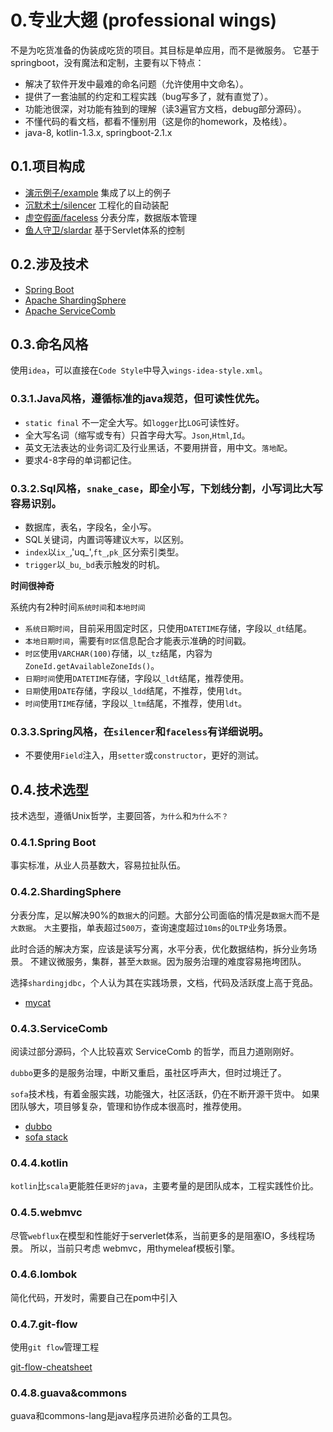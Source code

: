 # 0.专业大翅 (professional wings)

不是为吃货准备的伪装成吃货的项目。其目标是单应用，而不是微服务。
它基于springboot，没有魔法和定制，主要有以下特点：

 * 解决了软件开发中最难的命名问题（允许使用中文命名）。
 * 提供了一套油腻的约定和工程实践（bug写多了，就有直觉了）。
 * 功能池很深，对功能有独到的理解（读3遍官方文档，debug部分源码）。
 * 不懂代码的看文档，都看不懂别用（这是你的homework，及格线）。
 * java-8, kotlin-1.3.x, springboot-2.1.x


## 0.1.项目构成

 * [演示例子/example](wings-example/readme.md) 集成了以上的例子
 * [沉默术士/silencer](wings-silencer/readme.md) 工程化的自动装配
 * [虚空假面/faceless](wings-faceless/readme.md) 分表分库，数据版本管理
 * [鱼人守卫/slardar](wings-slardar/readme.md) 基于Servlet体系的控制
 
 
## 0.2.涉及技术

 * [Spring Boot](https://docs.spring.io/spring-boot/docs/current/reference/htmlsingle/)
 * [Apache ShardingSphere](https://shardingsphere.apache.org/index_zh.html)
 * [Apache ServiceComb](http://servicecomb.apache.org/cn/)

## 0.3.命名风格

使用`idea`，可以直接在`Code Style`中导入`wings-idea-style.xml`。

### 0.3.1.Java风格，遵循标准的java规范，但**可读性优先**。

 * `static final` 不一定全大写。如`logger`比`LOG`可读性好。
 * 全大写名词（缩写或专有）只首字母大写。`Json`,`Html`,`Id`。
 * 英文无法表达的业务词汇及行业黑话，不要用拼音，用中文。`落地配`。
 * 要求4-8字母的单词都记住。
 
### 0.3.2.Sql风格，`snake_case`，即全小写，下划线分割，小写词比大写容易识别。

 * 数据库，表名，字段名，全小写。
 * SQL关键词，内置词等建议`大写`，以区别。
 * `index`以`ix_`,'uq_',`ft_`,`pk_`区分索引类型。
 * `trigger`以`_bu`,`_bd`表示触发的时机。
 
 **时间很神奇**
 
系统内有2种时间`系统时间`和`本地时间`

 * `系统日期时间`，目前采用固定时区，只使用`DATETIME`存储，字段以`_dt`结尾。
 * `本地日期时间`，需要有`时区`信息配合才能表示准确的时间戳。
 * `时区`使用`VARCHAR(100)`存储，以`_tz`结尾，内容为`ZoneId.getAvailableZoneIds()`。
 * `日期时间`使用`DATETIME`存储，字段以`_ldt`结尾，推荐使用。
 * `日期`使用`DATE`存储，字段以`_ldd`结尾，不推荐，使用`ldt`。
 * `时间`使用`TIME`存储，字段以`_ltm`结尾，不推荐，使用`ldt`。

### 0.3.3.Spring风格，在`silencer`和`faceless`有详细说明。
 * 不要使用`Field`注入，用`setter`或`constructor`，更好的测试。


## 0.4.技术选型

技术选型，遵循Unix哲学，主要回答，`为什么`和`为什么不？`

### 0.4.1.Spring Boot

事实标准，从业人员基数大，容易拉扯队伍。

### 0.4.2.ShardingSphere

分表分库，足以解决90%的`数据大`的问题。大部分公司面临的情况是`数据大`而不是`大数据`。
`大`主要指，单表超过`500万`，查询速度超过`10ms`的`OLTP`业务场景。

此时合适的解决方案，应该是读写分离，水平分表，优化数据结构，拆分业务场景。
不建议微服务，集群，甚至`大数据`。因为服务治理的难度容易拖垮团队。

选择`shardingjdbc`，个人认为其在实践场景，文档，代码及活跃度上高于竞品。

 * [mycat](http://www.mycat.io/)

### 0.4.3.ServiceComb

阅读过部分源码，个人比较喜欢 ServiceComb 的哲学，而且力道刚刚好。

`dubbo`更多的是服务治理，中断又重启，虽社区呼声大，但时过境迁了。

`sofa`技术栈，有着金服实践，功能强大，社区活跃，仍在不断开源干货中。
如果团队够大，项目够复杂，管理和协作成本很高时，推荐使用。

 * [dubbo](http://dubbo.apache.org)
 * [sofa stack](https://www.sofastack.tech/)
 
### 0.4.4.kotlin

`kotlin`比`scala`更能胜任`更好的java`，主要考量的是团队成本，工程实践性价比。

### 0.4.5.webmvc

尽管`webflux`在模型和性能好于serverlet体系，当前更多的是阻塞IO，多线程场景。
所以，当前只考虑 webmvc，用thymeleaf模板引擎。

### 0.4.6.lombok

简化代码，开发时，需要自己在pom中引入

### 0.4.7.git-flow

使用`git flow`管理工程

[git-flow-cheatsheet](http://danielkummer.github.io/git-flow-cheatsheet/)

### 0.4.8.guava&commons

guava和commons-lang是java程序员进阶必备的工具包。
